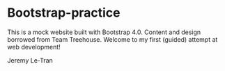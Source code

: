 # Bootstrap-practice

This is a mock website built with Bootstrap 4.0. Content and design borrowed from Team Treehouse. Welcome to my first (guided) attempt at web development!

Jeremy Le-Tran